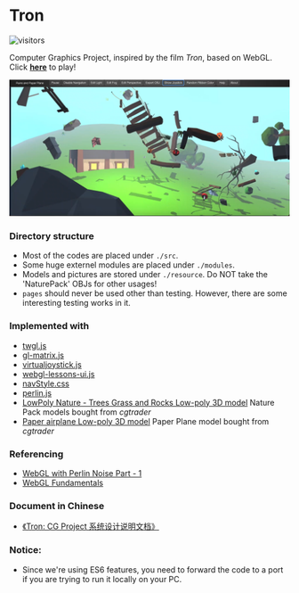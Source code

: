 # Tron

![visitors](https://visitor-badge.laobi.icu/badge?page_id=ShawHaines.Tron)

Computer Graphics Project, inspired by the film *Tron*, based on WebGL. Click **[here](http://code.vtu.life/Tron/index.html)** to play!

![](image/Screenshot.png)

### Directory structure
- Most of the codes are placed under `./src`.
- Some huge externel modules are placed under `./modules`.
- Models and pictures are stored under `./resource`. Do NOT take the 'NaturePack' OBJs for other usages!
- `pages` should never be used other than testing. However, there are some interesting testing works in it.

### Implemented with
- [twgl.js](https://github.com/greggman/twgl.js)
- [gl-matrix.js](https://github.com/toji/gl-matrix)
- [virtualjoystick.js](https://github.com/jeromeetienne/virtualjoystick.js)
- [webgl-lessons-ui.js](https://webglfundamentals.org/webgl/lessons/zh_cn/)
- [navStyle.css](https://webgl-shaders.com/)
- [perlin.js](https://github.com/wwwtyro/perlin.js)
- [LowPoly Nature - Trees Grass and Rocks Low-poly 3D model](https://www.cgtrader.com/3d-models/exterior/landscape/lowpoly-nature-trees-grass-and-rocks) Nature Pack models bought from *cgtrader*
- [Paper airplane Low-poly 3D model](https://www.cgtrader.com/3d-models/sports/toy/paper-airplane-a16df32d-2b2f-4016-89a8-67d9598234b7) Paper Plane model bought from *cgtrader*

### Referencing
- [WebGL with Perlin Noise  Part - 1](https://medium.com/neosavvy-labs/webgl-with-perlin-noise-part-1-a87b56bbc9fb)
- [WebGL Fundamentals](https://webglfundamentals.org/webgl/lessons/zh_cn/)

### Document in Chinese
- [《Tron: CG Project 系统设计说明文档》](https://www.yuque.com/docs/share/559b3525-16fe-4686-b8ae-18cc94a64cfa?#)

### **Notice**:
- Since we're using ES6 features, you need to forward the code to a port if you are trying to run it locally on your PC.
